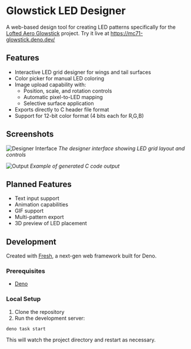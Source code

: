 # Glowstick LED Designer

A web-based design tool for creating LED patterns specifically for the [Lofted Aero Glowstick](https://github.com/LoftedAero/GlowStick) project. Try it live at https://mc71-glowstick.deno.dev/

## Features

- Interactive LED grid designer for wings and tail surfaces
- Color picker for manual LED coloring
- Image upload capability with:
  - Position, scale, and rotation controls
  - Automatic pixel-to-LED mapping
  - Selective surface application
- Exports directly to C header file format
- Support for 12-bit color format (4 bits each for R,G,B)

## Screenshots

![Designer Interface](https://github.com/mc71/Glowstick-Web/blob/main/screenshots/Screenshot%202024-10-31%20at%2011.31.54%E2%80%AFPM.png)
*The designer interface showing LED grid layout and controls*

![Output](https://github.com/mc71/Glowstick-Web/blob/main/screenshots/Screenshot%202024-10-31%20at%2011.31.46%E2%80%AFPM.png)
*Example of generated C code output*

## Planned Features

- Text input support
- Animation capabilities
- GIF support
- Multi-pattern export
- 3D preview of LED placement

## Development

Created with [Fresh](https://fresh.deno.dev/), a next-gen web framework built for Deno.

### Prerequisites

- [Deno](https://deno.land/manual/getting_started/installation)

### Local Setup

1. Clone the repository
2. Run the development server:
```
deno task start
```

This will watch the project directory and restart as necessary.
